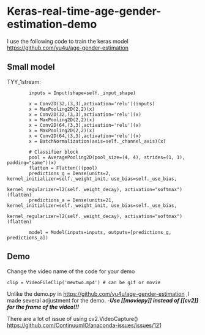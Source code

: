 # Keras-real-time-age-gender-estimation-demo
I use the following code to train the keras model
https://github.com/yu4u/age-gender-estimation

## Small model

TYY_1stream:
```
        inputs = Input(shape=self._input_shape)

        x = Conv2D(32,(3,3),activation='relu')(inputs)
        x = MaxPooling2D(2,2)(x)
        x = Conv2D(32,(3,3),activation='relu')(x)
        x = MaxPooling2D(2,2)(x)
        x = Conv2D(64,(3,3),activation='relu')(x)
        x = MaxPooling2D(2,2)(x)
        x = Conv2D(64,(3,3),activation='relu')(x)
        x = BatchNormalization(axis=self._channel_axis)(x)

        # Classifier block
        pool = AveragePooling2D(pool_size=(4, 4), strides=(1, 1), padding="same")(x)
        flatten = Flatten()(pool)
        predictions_g = Dense(units=2, kernel_initializer=self._weight_init, use_bias=self._use_bias,
                              kernel_regularizer=l2(self._weight_decay), activation="softmax")(flatten)
        predictions_a = Dense(units=21, kernel_initializer=self._weight_init, use_bias=self._use_bias,
                              kernel_regularizer=l2(self._weight_decay), activation="softmax")(flatten)

        model = Model(inputs=inputs, outputs=[predictions_g, predictions_a])
```


## Demo

Change the video name of the code for your demo
```
clip = VideoFileClip('mewtwo.mp4') # can be gif or movie
```

Unlike the demo.py in https://github.com/yu4u/age-gender-estimation
,I made several adjustment for the demo.
-***Use [[moviepy]] instead of [[cv2]] for the frame of the video!!!***

There are a lot of issue of using cv2.VideoCapture()
https://github.com/ContinuumIO/anaconda-issues/issues/121

